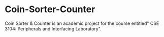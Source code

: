 # Coin-Sorter-Counter
Coin Sorter &amp; Counter is an academic project for the course entitled" CSE 3104: Peripherals and Interfacing Laboratory". 
